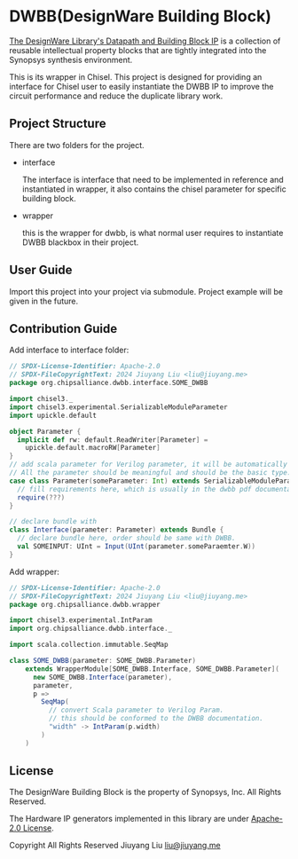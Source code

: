 # DWBB(DesignWare Building Block)

[The DesignWare Library's Datapath and Building Block IP](https://www.synopsys.com/dw/buildingblock.php) is a collection of reusable intellectual property blocks that are tightly integrated into the Synopsys synthesis environment.

This is its wrapper in Chisel. This project is designed for providing an interface for Chisel user to easily instantiate the DWBB IP to improve the circuit performance and reduce the duplicate library work.

## Project Structure

There are two folders for the project.

- interface

  The interface is interface that need to be implemented in reference and instantiated in wrapper, it also contains the chisel parameter for specific building block.

- wrapper
  
  this is the wrapper for dwbb, is what normal user requires to instantiate DWBB blackbox in their project.

## User Guide

Import this project into your project via submodule. Project example will be given in the future.

## Contribution Guide

Add interface to interface folder:

```scala
// SPDX-License-Identifier: Apache-2.0
// SPDX-FileCopyrightText: 2024 Jiuyang Liu <liu@jiuyang.me>
package org.chipsalliance.dwbb.interface.SOME_DWBB

import chisel3._
import chisel3.experimental.SerializableModuleParameter
import upickle.default

object Parameter {
  implicit def rw: default.ReadWriter[Parameter] =
    upickle.default.macroRW[Parameter]
}
// add scala parameter for Verilog parameter, it will be automatically serialized to json via upickle.
// All the parameter should be meaningful and should be the basic type.
case class Parameter(someParameter: Int) extends SerializableModuleParameter {
  // fill requirements here, which is usually in the dwbb pdf documentation.
  require(???)
}

// declare bundle with 
class Interface(parameter: Parameter) extends Bundle {
  // declare bundle here, order should be same with DWBB.
  val SOMEINPUT: UInt = Input(UInt(parameter.someParaemter.W))
}
```

Add wrapper:

```scala
// SPDX-License-Identifier: Apache-2.0
// SPDX-FileCopyrightText: 2024 Jiuyang Liu <liu@jiuyang.me>
package org.chipsalliance.dwbb.wrapper

import chisel3.experimental.IntParam
import org.chipsalliance.dwbb.interface._

import scala.collection.immutable.SeqMap

class SOME_DWBB(parameter: SOME_DWBB.Parameter)
    extends WrapperModule[SOME_DWBB.Interface, SOME_DWBB.Parameter](
      new SOME_DWBB.Interface(parameter),
      parameter,
      p =>
        SeqMap(
          // convert Scala parameter to Verilog Param.
          // this should be conformed to the DWBB documentation.
          "width" -> IntParam(p.width)
        )
    )
```

## License

The DesignWare Building Block is the property of Synopsys, Inc. All Rights Reserved.

The Hardware IP generators implemented in this library are under [Apache-2.0 License](https://opensource.org/licenses/Apache-2.0).

Copyright All Rights Reserved Jiuyang Liu <liu@jiuyang.me>
